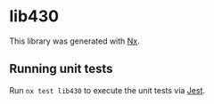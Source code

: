 # lib430

This library was generated with [Nx](https://nx.dev).


## Running unit tests

Run `nx test lib430` to execute the unit tests via [Jest](https://jestjs.io).



